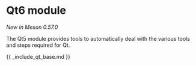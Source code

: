 # Qt6 module

*New in Meson 0.57.0*

The Qt5 module provides tools to automatically deal with the various
tools and steps required for Qt.

{{ _include_qt_base.md }}
